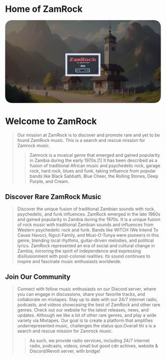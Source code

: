 # Home of ZamRock


<a href="https://deathsmack.com/" target="_blank"><img src="https://github.com/DeathSmack/zamrock/blob/main/graphics/website_ss_0001_120.png?raw=true" alt="GitHub Logo"></a>

# Welcome to ZamRock

> Our mission at ZamRock is to discover and promote rare and yet to be found ZamRock music. This is a search and rescue mission for Zamrock music. 
>> Zamrock is a musical genre that emerged and gained popularity in Zambia during the early 1970s.[1] It has been described as a fusion of traditional African music and psychedelic rock, garage rock, hard rock, blues and funk, taking influence from popular bands like Black Sabbath, Blue Cheer, the Rolling Stones, Deep Purple, and Cream.

## Discover Rare ZamRock Music

> Discover the unique fusion of traditional Zambian sounds with rock, psychedelic, and funk influences. ZamRock emerged in the late 1960s and gained popularity in Zambia during the 1970s. It is a unique fusion of rock music with traditional Zambian sounds and influences from Western psychedelic rock and funk. Bands like WITCH (We Intend To Cause Havoc), Ngozi Family, and Musi-O-Tunya were pioneers in this genre, blending local rhythms, guitar-driven melodies, and political lyrics. ZamRock represented an era of social and cultural change in Zambia, mirroring the spirit of independence and expressing disillusionment with post-colonial realities. Its sound continues to inspire and fascinate music enthusiasts worldwide.

## Join Our Community

> Connect with fellow music enthusiasts on our Discord server, where you can engage in discussions, share your favorite tracks, and collaborate on mixtapes. Stay up to date with our 24/7 internet radio, podcasts, and videos showcasing the best of ZamRock and other rare genres. Check out our website for the latest releases, news, and updates.
> Although we like a lot of other rare genres, and play a wide variety via Mixtapes.  Our goal is to create a platform that amplifies underrepresented music, challenges the status quo.Overall thi s is a search and rescue mission for Zamrock music.
>> As such, we provide radio services, including 24/7 internet radio, podcasts, videos, small but good cdn achives, website & Discord/Revolt server, with bridge!
